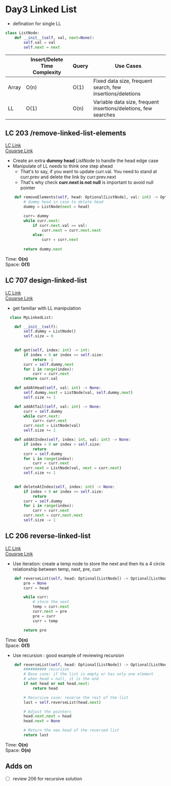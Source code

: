 # Day3 Linked List
- defination for single LL
```python
class ListNode:
    def __init__(self, val, next=None):
        self.val = val
        self.next = next
```
|     | Insert/Delete Time Complexity | Query | Use Cases |
|-----|-------------------------|-------------------|----------|
| Array | O(n)                    | O(1)              | Fixed data size, frequent search, few insertions/deletions |
| LL | O(1)                    | O(n)              | Variable data size, frequent insertions/deletions, few searches |



## LC 203 /remove-linked-list-elements
[LC Link](https://leetcode.com/problems/remove-linked-list-elements/description/)   
[Cousrse Link](https://programmercarl.com/0203.%E7%A7%BB%E9%99%A4%E9%93%BE%E8%A1%A8%E5%85%83%E7%B4%A0.html#%E5%85%B6%E4%BB%96%E8%AF%AD%E8%A8%80%E7%89%88%E6%9C%AC)

- Create an extra **dummy head** ListNode to handle the head edge case
- Manipulate of LL needs to think one step ahead
    - That's to say, if you want to update curr.val. You need to stand at curr.prev and delete the link by curr.prev.next
    - That's why check **curr.next is not null** is important to avoid null pointer

```python
    def removeElements(self, head: Optional[ListNode], val: int) -> Optional[ListNode]:
        # dummy head in case to delete head
        dummy = ListNode(next = head) 

        curr= dummy
        while curr.next:
            if curr.next.val == val:
                curr.next = curr.next.next
            else: 
                curr = curr.next
            
        return dummy.next
```
Time: **O(n)**   
Space: **O(1)**


## LC 707 design-linked-list
[LC Link](https://leetcode.com/problems/design-linked-list/description/)   
[Cousrse Link](https://programmercarl.com/0059.%E8%9E%BA%E6%97%8B%E7%9F%A9%E9%98%B5II.html#%E6%80%9D%E8%B7%AF)  
- get familiar with LL manipulation

```python
  class MyLinkedList:

    def __init__(self):
        self.dummy = ListNode()
        self.size = 0
        

    def get(self, index: int) -> int:
        if index < 0 or index >= self.size:
            return -1
        curr = self.dummy.next 
        for i in range(index):
            curr = curr.next
        return curr.val

    def addAtHead(self, val: int) -> None:
        self.dummy.next = ListNode(val, self.dummy.next)
        self.size += 1

    def addAtTail(self, val: int) -> None:
        curr = self.dummy
        while curr.next:
            curr= curr.next
        curr.next = ListNode(val)
        self.size += 1

    def addAtIndex(self, index: int, val: int) -> None:
        if index < 0 or index > self.size:
            return 
        curr = self.dummy
        for i in range(index):
            curr = curr.next
        curr.next = ListNode(val, next = curr.next)
        self.size += 1
        

    def deleteAtIndex(self, index: int) -> None:
        if index < 0 or index >= self.size:
            return 
        curr = self.dummy
        for i in range(index):
            curr = curr.next
        curr.next = curr.next.next
        self.size -= 1
```


## LC 206 reverse-linked-list
[LC Link](https://leetcode.com/problems/reverse-linked-list/description/)   
[Cousrse Link](https://programmercarl.com/0206.%E7%BF%BB%E8%BD%AC%E9%93%BE%E8%A1%A8.html)  



- Use iteration:  create a temp node to store the next and then its a 4 circle relationship between temp, next, pre, curr
```python
    def reverseList(self, head: Optional[ListNode]) -> Optional[ListNode]:
        pre = None
        curr = head

        while curr:
            # store the next 
            temp = curr.next
            curr.next = pre
            pre = curr
            curr = temp

        return pre
```
Time: **O(n)**   
Space: **O(1)**

- Use recursion : good example of reviewing recursion
```python
    def reverseList(self, head: Optional[ListNode]) -> Optional[ListNode]:
        ########## recursion
        # Base case: if the list is empty or has only one element
        # when head = null, it is the end
        if not head or not head.next:
            return head

        # Recursive case: reverse the rest of the list
        last = self.reverseList(head.next)

        # Adjust the pointers
        head.next.next = head
        head.next = None

        # Return the new head of the reversed list
        return last
```

Time: **O(n)**   
Space: **O(n)**


## Adds on
- [ ] review 206 for recursive solution

